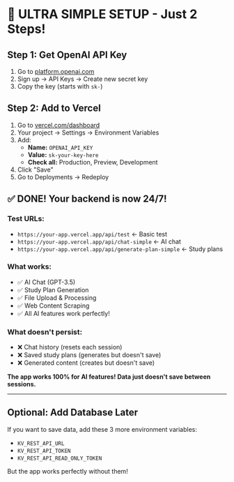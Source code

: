# 🚀 ULTRA SIMPLE SETUP - Just 2 Steps!

## Step 1: Get OpenAI API Key
1. Go to [platform.openai.com](https://platform.openai.com)
2. Sign up → API Keys → Create new secret key
3. Copy the key (starts with `sk-`)

## Step 2: Add to Vercel
1. Go to [vercel.com/dashboard](https://vercel.com/dashboard)
2. Your project → Settings → Environment Variables
3. Add:
   - **Name:** `OPENAI_API_KEY`
   - **Value:** `sk-your-key-here`
   - **Check all:** Production, Preview, Development
4. Click "Save"
5. Go to Deployments → Redeploy

## ✅ DONE! Your backend is now 24/7!

### Test URLs:
- `https://your-app.vercel.app/api/test` ← Basic test
- `https://your-app.vercel.app/api/chat-simple` ← AI chat
- `https://your-app.vercel.app/api/generate-plan-simple` ← Study plans

### What works:
- ✅ AI Chat (GPT-3.5)
- ✅ Study Plan Generation
- ✅ File Upload & Processing
- ✅ Web Content Scraping
- ✅ All AI features work perfectly!

### What doesn't persist:
- ❌ Chat history (resets each session)
- ❌ Saved study plans (generates but doesn't save)
- ❌ Generated content (creates but doesn't save)

**The app works 100% for AI features! Data just doesn't save between sessions.**

---

## Optional: Add Database Later
If you want to save data, add these 3 more environment variables:
- `KV_REST_API_URL`
- `KV_REST_API_TOKEN` 
- `KV_REST_API_READ_ONLY_TOKEN`

But the app works perfectly without them!
